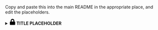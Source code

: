 Copy and paste this into the main README in the appropriate place, and edit the placeholders.

<details>
    <summary><img height="20" src="https://raw.githubusercontent.com/bstaton1/bstaton1/master/assets/lock.svg"> <b>TITLE PLACEHOLDER</b></summary>
    <br>
    <img height="20" src="https://raw.githubusercontent.com/bstaton1/bstaton1/master/assets/book.svg"> <b><em>JOURNAL</em></b>
    <p>
        <a href=https://doi.org/XXXXXXXXXXX>JOURNAL PLACEHOLDER, ISSUE(NUM):FROM-TO</a>
    </p>
    <img height="20" src="https://raw.githubusercontent.com/bstaton1/bstaton1/master/assets/users.svg"> <b><em>AUTHORS</em></b>
    <p>
        <b>YOU PLACEHOLDER</b> and COAUTHOR PLACEHOLDER
    </p>
    <img height="20" src="https://raw.githubusercontent.com/bstaton1/bstaton1/master/assets/book-reader.svg"> <b><em>ABSTRACT</em></b>
    <p>
        ABSTRACT PLACEHOLDER
    </p>
    <img height="20" src="https://raw.githubusercontent.com/bstaton1/bstaton1/master/assets/code.svg"> <b><em>CODE/DATA</em></b>
    <p>
        CODE/DATA PLACEHOLDER
    </p>
</details>